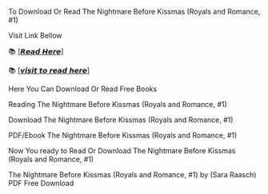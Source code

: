 To Download Or Read The Nightmare Before Kissmas (Royals and Romance, #1)

Visit Link Bellow

📚 [[𝙍𝙚𝙖𝙙 𝙃𝙚𝙧𝙚]](https://slicefile.web.app/krakenfiles/206101578)

📚 [[𝙫𝙞𝙨𝙞𝙩 𝙩𝙤 𝙧𝙚𝙖𝙙 𝙝𝙚𝙧𝙚]](https://uk.ebookarea.xyz/?book=206101578-the-nightmare-before-kissmas)

Here You Can Download Or Read Free Books

Reading The Nightmare Before Kissmas (Royals and Romance, #1)

Download The Nightmare Before Kissmas (Royals and Romance, #1)

PDF/Ebook The Nightmare Before Kissmas (Royals and Romance, #1)

Now You ready to Read Or Download The Nightmare Before Kissmas (Royals and Romance, #1)

The Nightmare Before Kissmas (Royals and Romance, #1) by (Sara Raasch) PDF Free Download

